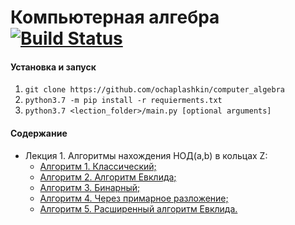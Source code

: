 # Компьютерная алгебра [![Build Status](https://travis-ci.org/ochaplashkin/computer_algebra.svg?branch=master)](https://travis-ci.org/ochaplashkin/computer_algebra)

#### Установка и запуск
1. ```git clone https://github.com/ochaplashkin/computer_algebra```
2. ```python3.7 -m pip install -r requierments.txt```
3. ```python3.7 <lection_folder>/main.py [optional arguments]```

#### Содержание
  - Лекция 1. Алгоритмы нахождения НОД(а,b) в кольцах Z:
      - [Алгоритм 1. Классический;](https://github.com/ochaplashkin/computer_algebra/blob/master/lection_1/main.py#L39)
      - [Алгоритм 2. Алгоритм Евклида;](https://github.com/ochaplashkin/computer_algebra/blob/master/lection_1/main.py#L58)
      - [Алгоритм 3. Бинарный;](https://github.com/ochaplashkin/computer_algebra/blob/master/lection_1/main.py#L75)
      - [Алгоритм 4. Через примарное разложение;](https://github.com/ochaplashkin/computer_algebra/blob/master/lection_1/main.py#L103)
      - [Алгоритм 5. Расширенный алгоритм Евклида.](https://github.com/ochaplashkin/computer_algebra/blob/master/lection_1/main.py#L137)
